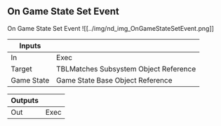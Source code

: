 ## On Game State Set Event
On Game State Set Event
![[../img/nd_img_OnGameStateSetEvent.png]]

|Inputs||
|--|--|
| In | Exec |
| Target | TBLMatches Subsystem Object Reference |
| Game State | Game State Base Object Reference |

|Outputs||
|--|--|
| Out | Exec |
